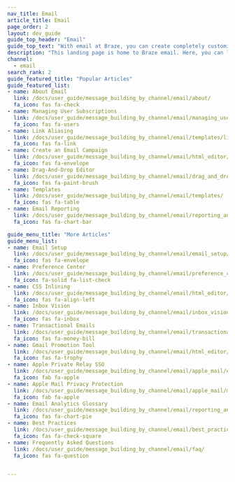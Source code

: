 ```yaml
---
nav_title: Email
article_title: Email
page_order: 2
layout: dev_guide
guide_top_header: "Email"
guide_top_text: "With email at Braze, you can create completely customized and personalized email messages in either campaigns or Canvas that will grab your user's attention fast. Check out the following articles to learn more."
description: "This landing page is home to Braze email. Here, you can learn how to create an email campaign, how to use the drag-and-drop editor, how to manage user subscriptions, the preference center, and more."
channel:
  - email
search_rank: 2
guide_featured_title: "Popular Articles"
guide_featured_list:
- name: About Email
  link: /docs/user_guide/message_building_by_channel/email/about/
  fa_icon: fas fa-check
- name: Managing User Subscriptions
  link: /docs/user_guide/message_building_by_channel/email/managing_user_subscriptions/
  fa_icon: fas fa-users
- name: Link Aliasing
  link: /docs/user_guide/message_building_by_channel/email/templates/link_aliasing/
  fa_icon: fas fa-link
- name: Create an Email Campaign
  link: /docs/user_guide/message_building_by_channel/email/html_editor/creating_an_email_campaign/
  fa_icon: fas fa-envelope
- name: Drag-And-Drop Editor
  link: /docs/user_guide/message_building_by_channel/email/drag_and_drop/
  fa_icon: fas fa-paint-brush
- name: Templates
  link: /docs/user_guide/message_building_by_channel/email/templates/
  fa_icon: fas fa-table
- name: Email Reporting
  link: /docs/user_guide/message_building_by_channel/email/reporting_and_analytics/email_reporting/
  fa_icon: fas fa-chart-bar

guide_menu_title: "More Articles"
guide_menu_list:
- name: Email Setup
  link: /docs/user_guide/message_building_by_channel/email/email_setup/
  fa_icon: fas fa-envelope
- name: Preference Center
  link: /docs/user_guide/message_building_by_channel/email/preference_center/
  fa_icon: fa-solid fa-list-check
- name: CSS Inlining
  link: /docs/user_guide/message_building_by_channel/email/html_editor/css_inline/
  fa_icon: fas fa-align-left
- name: Inbox Vision
  link: /docs/user_guide/message_building_by_channel/email/inbox_vision/
  fa_icon: fas fa-inbox
- name: Transactional Emails
  link: /docs/user_guide/message_building_by_channel/email/transactional_message_api_campaign/
  fa_icon: fas fa-money-bill
- name: Gmail Promotion Tool
  link: /docs/user_guide/message_building_by_channel/email/html_editor/gmail_promotions_tab/
  fa_icon: fas fa-trophy
- name: Apple Private Relay SSO
  link: /docs/user_guide/message_building_by_channel/email/apple_mail/email_private_relay_apple_sso/
  fa_icon: fab fa-apple
- name: Apple Mail Privacy Protection
  link: /docs/user_guide/message_building_by_channel/email/apple_mail/mpp/
  fa_icon: fab fa-apple
- name: Email Analytics Glossary
  link: /docs/user_guide/message_building_by_channel/email/reporting_and_analytics/analytics_glossary/
  fa_icon: fas fa-chart-pie
- name: Best Practices
  link: /docs/user_guide/message_building_by_channel/email/best_practices/
  fa_icon: fas fa-check-square
- name: Frequently Asked Questions
  link: /docs/user_guide/message_building_by_channel/email/faq/
  fa_icon: fas fa-question


---
```


<br><br>
